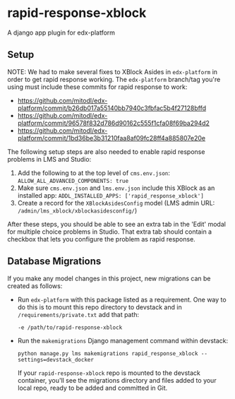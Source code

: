 # rapid-response-xblock
A django app plugin for edx-platform

## Setup

NOTE: We had to make several fixes to XBlock Asides in `edx-platform` in order to get rapid response working. The `edx-platform` branch/tag you're using must include these commits for rapid response to work:
- https://github.com/mitodl/edx-platform/commit/b26db017a55140bb7940c3fbfac5b4f27128bffd
- https://github.com/mitodl/edx-platform/commit/96578f832d786d90162c555f1cfa08f69ba294d2
- https://github.com/mitodl/edx-platform/commit/1bd36be3b31210faa8af09fc28ff4a885807e20e

The following setup steps are also needed to enable rapid response problems in LMS and Studio:
1. Add the following to at the top level of `cms.env.json`: `ALLOW_ALL_ADVANCED_COMPONENTS: true`
1. Make sure `cms.env.json` and `lms.env.json` include this XBlock as an installed app: `ADDL_INSTALLED_APPS: ['rapid_response_xblock']`
1. Create a record for the `XBlockAsidesConfig` model (LMS admin URL: `/admin/lms_xblock/xblockasidesconfig/`)

After these steps, you should be able to see an extra tab in the 'Edit' modal for multiple choice problems in Studio. That extra tab should contain a checkbox that lets you configure the problem as rapid response.

## Database Migrations

If you make any model changes in this project, new migrations can 
be created as follows:

- Run `edx-platform` with this package listed as a requirement. One
   way to do this is to mount this repo directory to devstack and in
   `/requirements/private.txt` add that path:
   ``` 
   -e /path/to/rapid-response-xblock
   ```
- Run the `makemigrations` Django management command within devstack:
   ```
   python manage.py lms makemigrations rapid_response_xblock --settings=devstack_docker
   ```
   If your `rapid-response-xblock` repo is mounted to the devstack container,
   you'll see the migrations directory and files added to your local repo, ready
   to be added and committed in Git.
